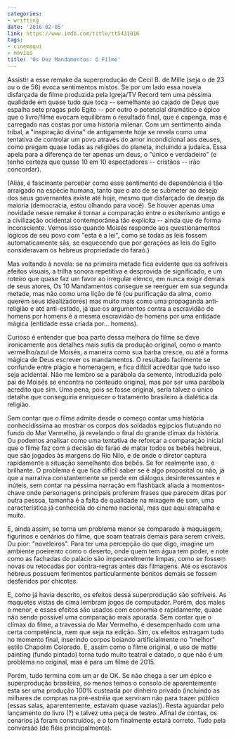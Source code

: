 ```yaml
---
categories:
- writting
date: '2016-02-05'
link: https://www.imdb.com/title/tt5431016
tags:
- cinemaqui
- movies
title: 'Os Dez Mandamentos: O Filme'
---
```


Assistir a esse remake da superprodução de Cecil B. de Mille (seja o de 23 ou o de 56) evoca sentimentos mistos. Se por um lado essa novela disfarçada de filme produzida pela Igreja/TV Record tem uma péssima qualidade em quase tudo que toca -- semelhante ao cajado de Deus que espalha sete pragas pelo Egito -- por outro o potencial dramático e épico que o livro/filme evocam equilibram o resultado final, que é capenga, mas é carregado nas costas por uma história milenar. Com um sentimento ainda tribal, a "inspiração divina" de antigamente hoje se revela como uma tentativa de controlar um povo através do amor incondicional aos deuses, como pregam quase todas as religiões do planeta, incluindo a judaica. Essa apela para a diferença de ter apenas um deus, o "único e verdadeiro" (e tenho certeza que quase 10 em 10 espectadores -- cristãos -- irão concordar).

(Aliás, é fascinante perceber como esse sentimento de dependência é tão arraigado na espécie humana, tanto que o ato de se submeter ao desejo dos seus governantes existe até hoje, mesmo que disfarçado de desejo da maioria (democracia, estou olhando para você). Se houver apenas uma novidade nesse remake é tornar a comparação entre o esoterismo antigo e a civilização ocidental contemporânea tão explícita -- ainda que de forma inconsciente. Vemos isso quando Moisés responde aos questionamentos lógicos de seu povo com "esta é a lei", como se todas as leis fossem automaticamente sãs, se esquecendo que por gerações as leis do Egito consideravam os hebreus propriedade do faraó.)

Mas voltando à novela: se na primeira metade fica evidente que os sofríveis efeitos visuais, a trilha sonora repetitiva e desprovida de significado, e um roteiro que quase faz um favor ao irregular elenco, em nunca exigir demais de seus atores, Os 10 Mandamentos consegue se reerguer em sua segunda metade, mas não como uma lição de fé (ou purificação da alma, como querem seus idealizadores) mas muito mais como uma propaganda anti-religião e até anti-estado, já que os argumentos contra a escravidão de homens por homens é a mesma escravidão de homens por uma entidade mágica (entidade essa criada por... homens).

Curioso é entender que boa parte dessa melhora do filme se deve ironicamente aos detalhes mais sutis da produção original, como o manto vermelho/azul de Moisés, a maneira como sua barba cresce, ou até a forma mágica de Deus escrever os mandamentos. O resultado facilmente se confunde entre plágio e homenagem, e fica difícil acreditar que tudo isso seja acidental. Não me lembro se a parábola da semente, introduzida pelo pai de Moisés se encontra no conteúdo original, mas por ser uma parábola acredito que sim. Uma pena, pois se fosse original, seria talvez o único detalhe que conseguiria enriquecer o tratamento brasileiro à dialética da religião.

Sem contar que o filme admite desde o começo contar uma história conhecidíssima ao mostrar os corpos dos soldados egípcios flutuando no fundo do Mar Vermelho, já revelando o final do grande clímax da história. Ou podemos analisar como uma tentativa de reforçar a comparação inicial que o filme faz com a decisão do faraó de matar todos os bebês hebreus, que são jogados às margens do Rio Nilo, e de onde o diretor captura rapidamente a situação semelhante dos bebês. Se for realmente isso, é brilhante. O problema é que fica difícil saber se é algo proposital ou não, já que a narrativa constantemente se perde em diálogos desinteressantes e inúteis, sem contar na péssima narração em flashback aliada a momentos-chave onde personagens principais proferem frases que parecem ditas por outra pessoa, tamanha é a falta de qualidade na mixagem de som, uma característica já conhecida do cinema nacional, mas que aqui atrapalha e muito.

E, ainda assim, se torna um problema menor se comparado à maquiagem, figurinos e cenários do filme, que soam teatrais demais para serem críveis. Ou pior: "noveleiros". Para ter uma percepção do que digo, imagine um ambiente poeirento como o deserto, onde quem tem água tem poder, e note como as fachadas do palácio são impecavelmente limpas, como se fossem novas ou retocadas por contra-regras antes das filmagens. Até os escravos hebreus possuem ferimentos particularmente bonitos demais se fossem desferidos por chicotes.

E, como já havia descrito, os efeitos dessa superprodução são sofríveis. As maquetes vistas de cima lembram jogos de computador. Porém, dos males o menor, e esses efeitos são usados com economia e rapidamente, quase não sendo possível uma comparação mais apurada. Sem contar que o clímax do filme, a travessia do Mar Vermelho, é desempenhado com uma certa competência, nem que seja na edição. Sim, os efeitos estragam tudo no momento final, inserindo corpos boiando artificialmente no "melhor" estilo Chapolim Colorado. E, assim como o filme original, o uso de matte painting (fundo pintado) torna tudo muito teatral e datado, o que não é um problema no original, mas é para um filme de 2015.

Porém, tudo termina com um ar de OK. Se não chega a ser um épico e superprodução brasileira, ao menos temos o consolo de aparentemente esta ser uma produção 100% custeada por dinheiro privado (incluindo as milhares de compras na pré-estréia que serviram não para trazer público (essas salas, aparentemente, estavam quase vazias)). Resta aguardar pelo lançamento do livro (?) e talvez uma peça de teatro. Afinal de contas, os cenários já foram construídos, e o tom finalmente estará correto. Tudo pela conversão (de fiéis principalmente).

